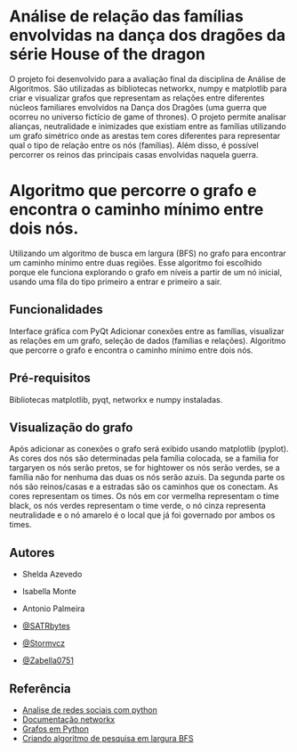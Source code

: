 
# Análise de relação das famílias envolvidas na dança dos dragões da série House of the dragon

O projeto foi desenvolvido para a avaliação final da disciplina de Análise de Algoritmos. São utilizadas as bibliotecas networkx, numpy e matplotlib para criar e visualizar grafos que representam as relações entre diferentes núcleos familiares envolvidos na Dança dos Dragões (uma guerra que ocorreu no universo fictício de game of thrones). O projeto permite analisar alianças, neutralidade e inimizades que existiam entre as famílias utilizando um grafo simétrico onde as arestas tem cores diferentes para representar qual o tipo de relação entre os nós (famílias). Além disso, é possível percorrer os reinos das principais casas envolvidas naquela guerra.

# Algoritmo que percorre o grafo e encontra o caminho mínimo entre dois nós.
Utilizando um algoritmo de busca em largura (BFS) no grafo para encontrar um caminho mínimo entre duas regiões. Esse algoritmo foi escolhido porque ele funciona explorando o grafo em níveis a partir de um nó inicial, usando uma fila do tipo primeiro a entrar e primeiro a sair.

## Funcionalidades
Interface gráfica com PyQt 
Adicionar conexões entre as famílias, visualizar as relações em um grafo, seleção de dados (famílias e relações).
Algoritmo que percorre o grafo e encontra o caminho mínimo entre dois nós.

## Pré-requisitos
Bibliotecas matplotlib, pyqt, networkx e numpy instaladas.

## Visualização do grafo
Após adicionar as conexões o grafo será exibido usando matplotlib (pyplot). As cores dos nós são determinadas pela família colocada, se a familia for targaryen os nós serão pretos, se for hightower os nós serão verdes, se a família não for nenhuma das duas os nós serão azuis.
Da segunda parte os nós são reinos/casas e a estradas são os caminhos que os conectam.
As cores representam os times. Os nós em cor vermelha representam o time black, os nós verdes representam o time verde, o nó cinza representa neutralidade e o nó amarelo é o local que já foi governado por ambos os times.

## Autores
- Shelda Azevedo
- Isabella Monte
- Antonio Palmeira




- [@SATRbytes](https://github.com/SATRbytes)
- [@Stormvcz](https://github.com/Stormvcz)
- [@Zabella0751](https://github.com/Zabella0751)




## Referência

 - [Analise de redes sociais com python](https://www.youtube.com/watch?v=tNeL4kNcJ94)
 - [Documentação networkx](https://networkx.org/documentation/stable/index.html)
 - [Grafos em Python](https://www.kaggle.com/code/flaviagg/grafos-em-python)
 - [Criando algoritmo de pesquisa em largura BFS](https://dev.to/antiduhring/criando-um-algoritmo-de-pesquisa-em-largura-em-grafos-3af3)
